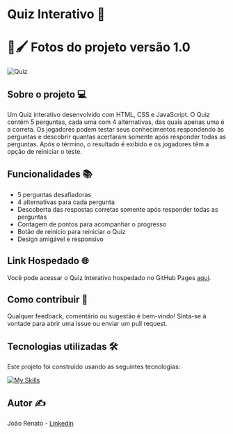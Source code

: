 # Quiz Interativo 🧩

# 🎨🖌️ Fotos do projeto versão 1.0

![Quiz](https://github.com/eusoujao/Quiz-App/assets/105463980/15c96666-4d87-4170-aca6-e9ced11172a6)

## Sobre o projeto 💻

Um Quiz interativo desenvolvido com HTML, CSS e JavaScript. O Quiz contém 5 perguntas, cada uma com 4 alternativas, das quais apenas uma é a correta. Os jogadores podem testar seus conhecimentos respondendo às perguntas e descobrir quantas acertaram somente após responder todas as perguntas. Após o término, o resultado é exibido e os jogadores têm a opção de reiniciar o teste.

## Funcionalidades 📚

- 5 perguntas desafiadoras
- 4 alternativas para cada pergunta
- Descoberta das respostas corretas somente após responder todas as perguntas
- Contagem de pontos para acompanhar o progresso
- Botão de reinício para reiniciar o Quiz
- Design amigável e responsivo

## Link Hospedado 🌐

Você pode acessar o Quiz Interativo hospedado no GitHub Pages [aqui](https://eusoujao.github.io/Quiz-App/).

## Como contribuir 🎯

Qualquer feedback, comentário ou sugestão é bem-vindo! Sinta-se à vontade para abrir uma issue ou enviar um pull request.

## Tecnologias utilizadas 🛠️

Este projeto foi construído usando as seguintes tecnologias:

[![My Skills](https://skillicons.dev/icons?i=javascript,html,css)](https://skillicons.dev)

## Autor ✍️

João Renato - [Linkedin](https://www.linkedin.com/in/jo%C3%A3o-renato-sant-ana-907871203/)
